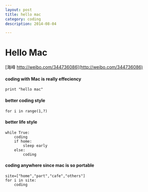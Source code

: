 ```yaml
---
layout: post
title: hello mac
category: coding
description: 2014-08-04

---
```


# Hello Mac
[海峰 http://weibo.com/344736086](http://weibo.com/344736086)

#### coding with Mac is really effeciency

	print "hello mac"
	
#### better coding style

	for i in range(1,?)
	
#### better life style

	while True:
		coding
		if home:
			sleep early
		else:
			coding

#### coding anywhere since mac is so portable

	site=["home","part","cafe","others"]
	for i in site:
		coding

